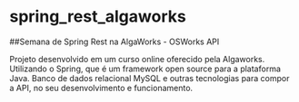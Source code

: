# spring_rest_algaworks
##Semana de Spring Rest na AlgaWorks - OSWorks API

Projeto desenvolvido em um curso online oferecido pela Algaworks. 
Utilizando o Spring, que é um framework open source para a plataforma Java.
Banco de dados relacional MySQL e outras tecnologias para compor a API, no seu desenvolvimento e funcionamento.
